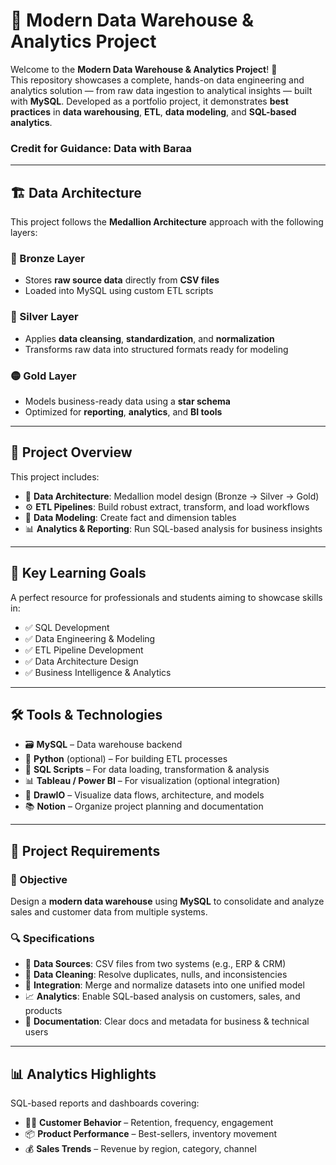 # 🏢 Modern Data Warehouse & Analytics Project

Welcome to the **Modern Data Warehouse & Analytics Project**! 🚀  
This repository showcases a complete, hands-on data engineering and analytics solution — from raw data ingestion to analytical insights — built with **MySQL**. Developed as a portfolio project, it demonstrates **best practices** in **data warehousing**, **ETL**, **data modeling**, and **SQL-based analytics**.

### Credit for Guidance: Data with Baraa
---

## 🏗️ Data Architecture

This project follows the **Medallion Architecture** approach with the following layers:

### 🔶 Bronze Layer
- Stores **raw source data** directly from **CSV files**
- Loaded into MySQL using custom ETL scripts

### 🔷 Silver Layer
- Applies **data cleansing**, **standardization**, and **normalization**
- Transforms raw data into structured formats ready for modeling

### 🟡 Gold Layer
- Models business-ready data using a **star schema**
- Optimized for **reporting**, **analytics**, and **BI tools**

---

## 📖 Project Overview

This project includes:

- 🧱 **Data Architecture**: Medallion model design (Bronze → Silver → Gold)
- ⚙️ **ETL Pipelines**: Build robust extract, transform, and load workflows
- 🧩 **Data Modeling**: Create fact and dimension tables
- 📊 **Analytics & Reporting**: Run SQL-based analysis for business insights

---

## 🎯 Key Learning Goals

A perfect resource for professionals and students aiming to showcase skills in:

- ✅ SQL Development  
- ✅ Data Engineering & Modeling  
- ✅ ETL Pipeline Development  
- ✅ Data Architecture Design  
- ✅ Business Intelligence & Analytics  

---

## 🛠️ Tools & Technologies

- 🗃️ **MySQL** – Data warehouse backend  
- 🐍 **Python** (optional) – For building ETL processes  
- 📝 **SQL Scripts** – For data loading, transformation & analysis  
- 📊 **Tableau / Power BI** – For visualization (optional integration)  
- 🧰 **DrawIO** – Visualize data flows, architecture, and models  
- 📚 **Notion** – Organize project planning and documentation  

---

## 🚀 Project Requirements

### 🎯 Objective
Design a **modern data warehouse** using **MySQL** to consolidate and analyze sales and customer data from multiple systems.

### 🔍 Specifications

- 📁 **Data Sources**: CSV files from two systems (e.g., ERP & CRM)
- 🧼 **Data Cleaning**: Resolve duplicates, nulls, and inconsistencies
- 🔗 **Integration**: Merge and normalize datasets into one unified model
- 📈 **Analytics**: Enable SQL-based analysis on customers, sales, and products
- 🧾 **Documentation**: Clear docs and metadata for business & technical users

---

## 📊 Analytics Highlights

SQL-based reports and dashboards covering:

- 🧑‍💼 **Customer Behavior** – Retention, frequency, engagement  
- 📦 **Product Performance** – Best-sellers, inventory movement  
- 💰 **Sales Trends** – Revenue by region, category, channel  
